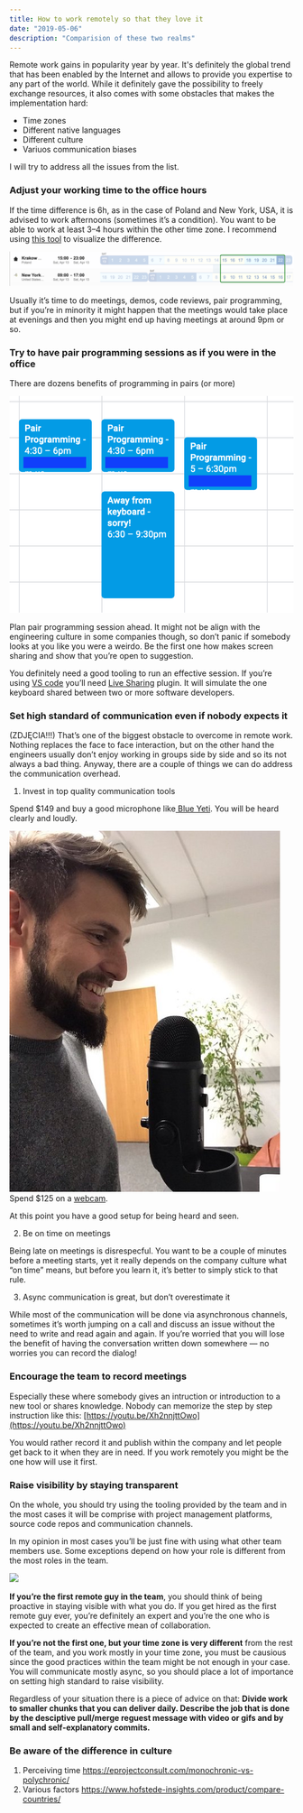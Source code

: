```yaml
---
title: How to work remotely so that they love it
date: "2019-05-06"
description: "Comparision of these two realms"
---
```


Remote work gains in popularity year by year. It's definitely the global trend that has been enabled by the Internet and allows to provide you expertise to any part of the world. While it definitely gave the possibility to freely exchange resources, it also comes with some obstacles that makes the implementation hard:
* Time zones
* Different native languages
* Different culture
* Variuos communication biases

I will try to address all the issues from the list.

### Adjust your working time to the office hours

If the time difference is 6h, as in the case of Poland and New York, USA, it is advised to work afternoons (sometimes it’s a condition). You want to be able to work at least 3–4 hours within the other time zone. I recommend using [this tool](https://www.worldtimebuddy.com/) to visualize the difference.

![](./timeZones.png)


Usually it’s time to do meetings, demos, code reviews, pair programming, but if you’re in minority it might happen that the meetings would take place at evenings and then you might end up having meetings at around 9pm or so.

### Try to have pair programming sessions as if you were in the office

There are dozens benefits of programming in pairs (or more)

![](./pairProgramming.png)

Plan pair programming session ahead. It might not be align with the engineering culture in some companies though, so don’t panic if somebody looks at you like you were a weirdo. Be the first one how makes screen sharing and show that you’re open to suggestion. 

You definitely need a good tooling to run an effective session. If you’re using [VS code](https://code.visualstudio.com/) you’ll need [Live Sharing](https://visualstudio.microsoft.com/services/live-share) plugin. It will simulate the one keyboard shared between two or more software developers.

### Set high standard of communication even if nobody expects it
(ZDJĘCIA!!!)
That’s one of the biggest obstacle to overcome in remote work. Nothing replaces the face to face interaction, but on the other hand the engineers usually don’t enjoy working in groups side by side and so its not always a bad thing. Anyway, there are a couple of things we can do address the communication overhead.

1.  Invest in top quality communication tools

Spend $149 and buy a good microphone like[ Blue Yeti](https://www.amazon.com/Blue-Yeti-USB-Microphone-Silver/dp/B002VA464S). You will be heard clearly and loudly. 

![](./mic2.jpeg)
Spend $125 on a [webcam](https://www.logitech.com/en-us/product/c930e-webcam). 

At this point you have a good setup for being heard and seen.

2. Be on time on meetings

Being late on meetings is disrespecful. You want to be a couple of minutes before a meeting starts, yet it  really depends on the company culture what “on time” means, but before you learn it, it’s better to simply stick to that rule. 

3. Async communication is great, but don’t overestimate it

While most of the communication will be done via asynchronous channels, sometimes it’s worth jumping on a call and discuss an issue without the need to write and read again and again. If you’re worried that you will lose the benefit of having the conversation written down somewhere — no worries you can record the dialog!

### Encourage the team to record meetings

Especially these where somebody gives an intruction or introduction to a new tool or shares knowledge. Nobody can memorize the step by step instruction like this: [https://youtu.be/Xh2nnjttOwo](https://youtu.be/Xh2nnjttOwo)

You would rather record it and publish within the company and let people get back to it when they are in need. If you work remotely you might be the one how will use it first.

### Raise visibility by staying transparent 

On the whole, you should try using the tooling provided by the team and in the most cases it will be comprise with project management platforms, source code repos and communication channels.

In my opinion in most cases you’ll be just fine with using what other team members use. Some exceptions depend on how your role is different from the most roles in the team.

[![](http://tomj.github.io/images/2014-09-25-git-interactive-rebasing-aka-rebasin/pre_squash.png)](http://tomj.github.io/2014/09/25/git-interactive-rebasing-aka-rebasin.html)

**If you’re the first remote guy in the team**, you should think of being proactive in staying visible with what you do. If you get hired as the first remote guy ever, you’re definitely an expert and you’re the one who is expected to create an effective mean of collaboration.

**If you’re not the first one, but your time zone is very different** from the rest of the team, and you work mostly in your time zone, you must be causious since the good practices within the team might be not enough in your case. You will communicate mostly async, so you should place a lot of importance on setting high standard to raise visibility. 

Regardless of your situation there is a piece of advice on that:
**Divide work to smaller chunks that you can deliver daily. Describe the job that is done by the desciptive pull/merge reguest message with video or gifs and by small and self-explanatory commits.**

### Be aware of the difference in culture

1. Perceiving time https://eprojectconsult.com/monochronic-vs-polychronic/
2. Various factors https://www.hofstede-insights.com/product/compare-countries/


